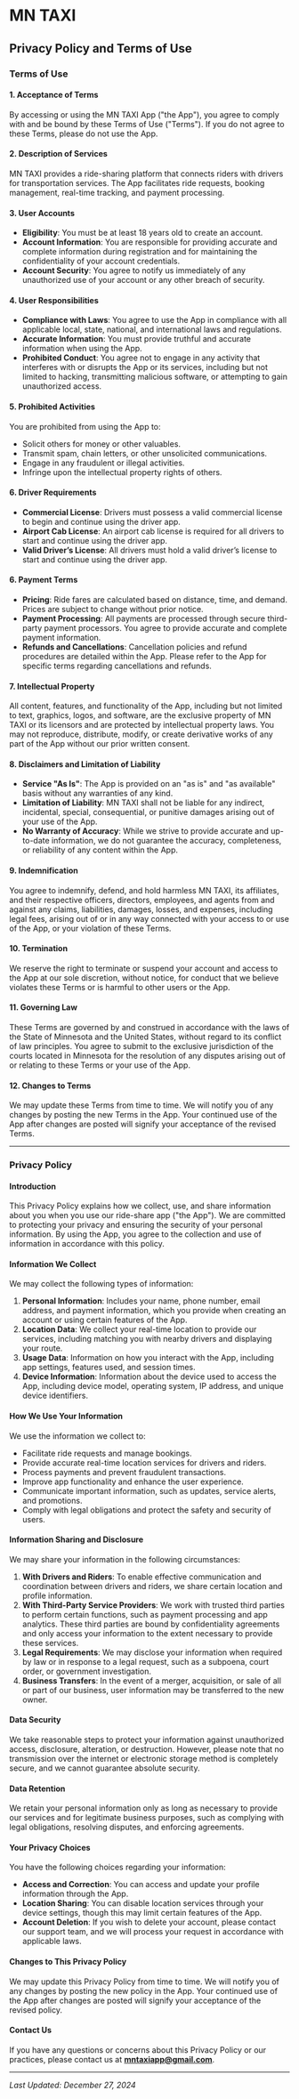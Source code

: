 # MN TAXI



## Privacy Policy and Terms of Use


### Terms of Use

#### 1. Acceptance of Terms
By accessing or using the MN TAXI App ("the App"), you agree to comply with and be bound by these Terms of Use ("Terms"). If you do not agree to these Terms, please do not use the App.

#### 2. Description of Services
MN TAXI provides a ride-sharing platform that connects riders with drivers for transportation services. The App facilitates ride requests, booking management, real-time tracking, and payment processing.

#### 3. User Accounts
- **Eligibility**: You must be at least 18 years old to create an account.
- **Account Information**: You are responsible for providing accurate and complete information during registration and for maintaining the confidentiality of your account credentials.
- **Account Security**: You agree to notify us immediately of any unauthorized use of your account or any other breach of security.

#### 4. User Responsibilities
- **Compliance with Laws**: You agree to use the App in compliance with all applicable local, state, national, and international laws and regulations.
- **Accurate Information**: You must provide truthful and accurate information when using the App.
- **Prohibited Conduct**: You agree not to engage in any activity that interferes with or disrupts the App or its services, including but not limited to hacking, transmitting malicious software, or attempting to gain unauthorized access.

#### 5. Prohibited Activities
You are prohibited from using the App to:
- Solicit others for money or other valuables.
- Transmit spam, chain letters, or other unsolicited communications.
- Engage in any fraudulent or illegal activities.
- Infringe upon the intellectual property rights of others.
  
#### 6. Driver Requirements

- **Commercial License**: Drivers must possess a valid commercial license to begin and continue using the driver app.
- **Airport Cab License**: An airport cab license is required for all drivers to start and continue using the driver app.
- **Valid Driver’s License**: All drivers must hold a valid driver’s license to start and continue using the driver app.

#### 6. Payment Terms
- **Pricing**: Ride fares are calculated based on distance, time, and demand. Prices are subject to change without prior notice.
- **Payment Processing**: All payments are processed through secure third-party payment processors. You agree to provide accurate and complete payment information.
- **Refunds and Cancellations**: Cancellation policies and refund procedures are detailed within the App. Please refer to the App for specific terms regarding cancellations and refunds.

#### 7. Intellectual Property
All content, features, and functionality of the App, including but not limited to text, graphics, logos, and software, are the exclusive property of MN TAXI or its licensors and are protected by intellectual property laws. You may not reproduce, distribute, modify, or create derivative works of any part of the App without our prior written consent.

#### 8. Disclaimers and Limitation of Liability
- **Service "As Is"**: The App is provided on an "as is" and "as available" basis without any warranties of any kind.
- **Limitation of Liability**: MN TAXI shall not be liable for any indirect, incidental, special, consequential, or punitive damages arising out of your use of the App.
- **No Warranty of Accuracy**: While we strive to provide accurate and up-to-date information, we do not guarantee the accuracy, completeness, or reliability of any content within the App.

#### 9. Indemnification
You agree to indemnify, defend, and hold harmless MN TAXI, its affiliates, and their respective officers, directors, employees, and agents from and against any claims, liabilities, damages, losses, and expenses, including legal fees, arising out of or in any way connected with your access to or use of the App, or your violation of these Terms.

#### 10. Termination
We reserve the right to terminate or suspend your account and access to the App at our sole discretion, without notice, for conduct that we believe violates these Terms or is harmful to other users or the App.

#### 11. Governing Law
These Terms are governed by and construed in accordance with the laws of the State of Minnesota and the United States, without regard to its conflict of law principles. You agree to submit to the exclusive jurisdiction of the courts located in Minnesota for the resolution of any disputes arising out of or relating to these Terms or your use of the App.

#### 12. Changes to Terms
We may update these Terms from time to time. We will notify you of any changes by posting the new Terms in the App. Your continued use of the App after changes are posted will signify your acceptance of the revised Terms.


---

### Privacy Policy

#### Introduction
This Privacy Policy explains how we collect, use, and share information about you when you use our ride-share app ("the App"). We are committed to protecting your privacy and ensuring the security of your personal information. By using the App, you agree to the collection and use of information in accordance with this policy.

#### Information We Collect
We may collect the following types of information:
1. **Personal Information**: Includes your name, phone number, email address, and payment information, which you provide when creating an account or using certain features of the App.
2. **Location Data**: We collect your real-time location to provide our services, including matching you with nearby drivers and displaying your route.
3. **Usage Data**: Information on how you interact with the App, including app settings, features used, and session times.
4. **Device Information**: Information about the device used to access the App, including device model, operating system, IP address, and unique device identifiers.

#### How We Use Your Information
We use the information we collect to:
- Facilitate ride requests and manage bookings.
- Provide accurate real-time location services for drivers and riders.
- Process payments and prevent fraudulent transactions.
- Improve app functionality and enhance the user experience.
- Communicate important information, such as updates, service alerts, and promotions.
- Comply with legal obligations and protect the safety and security of users.

#### Information Sharing and Disclosure
We may share your information in the following circumstances:
1. **With Drivers and Riders**: To enable effective communication and coordination between drivers and riders, we share certain location and profile information.
2. **With Third-Party Service Providers**: We work with trusted third parties to perform certain functions, such as payment processing and app analytics. These third parties are bound by confidentiality agreements and only access your information to the extent necessary to provide these services.
3. **Legal Requirements**: We may disclose your information when required by law or in response to a legal request, such as a subpoena, court order, or government investigation.
4. **Business Transfers**: In the event of a merger, acquisition, or sale of all or part of our business, user information may be transferred to the new owner.

#### Data Security
We take reasonable steps to protect your information against unauthorized access, disclosure, alteration, or destruction. However, please note that no transmission over the internet or electronic storage method is completely secure, and we cannot guarantee absolute security.

#### Data Retention
We retain your personal information only as long as necessary to provide our services and for legitimate business purposes, such as complying with legal obligations, resolving disputes, and enforcing agreements.

#### Your Privacy Choices
You have the following choices regarding your information:
- **Access and Correction**: You can access and update your profile information through the App.
- **Location Sharing**: You can disable location services through your device settings, though this may limit certain features of the App.
- **Account Deletion**: If you wish to delete your account, please contact our support team, and we will process your request in accordance with applicable laws.

#### Changes to This Privacy Policy
We may update this Privacy Policy from time to time. We will notify you of any changes by posting the new policy in the App. Your continued use of the App after changes are posted will signify your acceptance of the revised policy.

#### Contact Us
If you have any questions or concerns about this Privacy Policy or our practices, please contact us at **mntaxiapp@gmail.com**.

---



*Last Updated: December 27, 2024*

